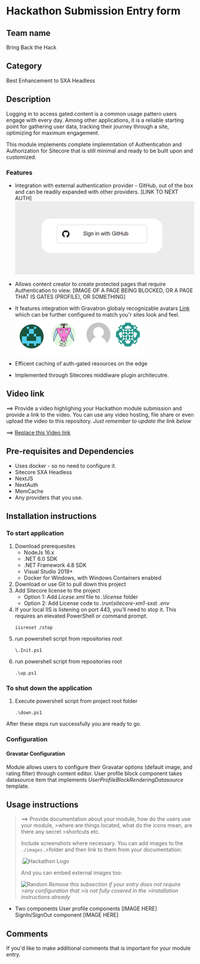 # Hackathon Submission Entry form

## Team name
Bring Back the Hack

## Category
 Best Enhancement to SXA Headless

## Description

Logging in to access gated content is a common usage pattern users engage with every day.  Among other applications, it is a reliable starting point for gathering user data, tracking their journey through a site,  optimizing for maximum engagement.

This module implements complete implemntation of Authentication and Authorization for Sitecore that is still minimal and ready to be built upon and customized.

### Features
- Integration with external authentication provider - GitHub, out of the box and can be readily expanded with other providers.
[LINK TO NEXT AUTH]
![Screenshot of github authentication](.Images\GitHubLogin.png)

- Allows content creator to create protected pages that require Authentication to view.
[IMAGE OF A PAGE BEING BLOCKED, OR A PAGE THAT IS GATES (PROFILE), OR SOMETHING]

- It features integration with Gravatron globaly recognizable avatars [Link](https://en.gravatar.com/) which can be further configured to match you'r sites look and feel.
![](.Images\Gravatars.png)

- Efficent caching of auth-gated resources on the edge


- Implemented through Sitecores middlware plugin architecutre.



## Video link
⟹ Provide a video highlighing your Hackathon module submission and provide a link to the video. You can use any video hosting, file share or even upload the video to this repository. _Just remember to update the link below_

⟹ [Replace this Video link](#video-link)



## Pre-requisites and Dependencies
- Uses docker - so no need to configure it.
- Sitecore SXA Headless
- NextJS
- NextAuth
- MemCache
- Any providers that you use.


## Installation instructions
### To start application

1. Download prerequesites
    * NodeJs 16.x
    * .NET 6.0 SDK
    * .NET Framework 4.8 SDK
    * Visual Studio 2019+
    * Docker for Windows, with Windows Containers enabled
2. Download or use Git to pull down this project
3. Add Sitecore license to the project
    * Option 1: Add _Licese.xml_ file to _.\license_ folder
    * Option 2: Add License code to _.\run\sitecore-xm1-sxa\ .env_
4. If your local IIS is listening on port 443, you'll need to stop it. This requires an elevated PowerShell or command prompt.
   ```
   iisreset /stop
   ```
5. run powershell script from repositories root 
    ```
    \.Init.ps1
    ```
6. run powershell script from repositories root 
    ```
    .\up.ps1
    ```
### To shut down the application
1. Execute powershell script from project root folder 
    ```
    .\down.ps1
    ```

After these steps run successfully you are ready to go.


### Configuration

#### Gravatar Configuration
Module allows users to configure their Gravatar options (default image, and rating filter) through content editor.  User profile block component takes datasource item that implements _UserProfileBlockRenderingDatasource_ template.

## Usage instructions
>⟹ Provide documentation about your module, how do the users use your module, >where are things located, what do the icons mean, are there any secret >shortcuts etc.
>
>Include screenshots where necessary. You can add images to the `./images` .>folder and then link to them from your documentation:
>
>.![Hackathon Logo](docs/images/hackathon.png?raw=true "Hackathon Logo")
>
>And you can embed external images too:
>
>![Random](https://thiscatdoesnotexist.com/)
>_Remove this subsection if your entry does not require >any configuration that >is not fully covered in the >installation instructions already_


- Two components
    User profile components
    [IMAGE HERE]
    SignIn/SignOut component
    [IMAGE HERE]


## Comments
If you'd like to make additional comments that is important for your module entry.